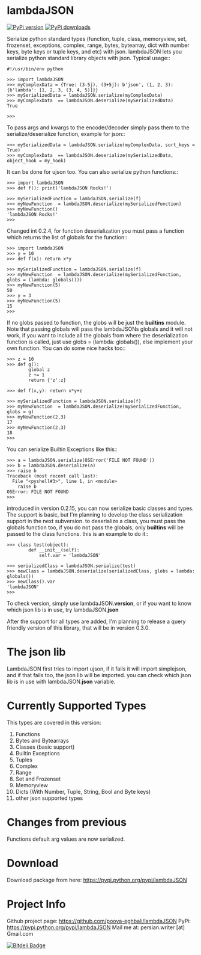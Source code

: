 lambdaJSON
===========
[![PyPi version](https://pypip.in/v/lambdaJSON/badge.png)](https://pypi.python.org/pypi/lambdaJSON)
[![PyPi downloads](https://pypip.in/d/lambdaJSON/badge.png)](https://pypi.python.org/pypi/lambdaJSON)

Serialize python standard types (function, tuple, class, memoryview, set, frozenset, exceptions, complex, range, bytes, bytearray, dict with number keys, byte keys or tuple keys, and etc) with json.
lambdaJSON lets you serialize python standard library objects with json.
Typical usage::

    #!/usr/bin/env python
    
    >>> import lambdaJSON
    >>> myComplexData = {True: (3-5j), (3+5j): b'json', (1, 2, 3): {b'lambda': [1, 2, 3, (3, 4, 5)]}}
    >>> mySerializedData = lambdaJSON.serialize(myComplexData)
    >>> myComplexData  == lambdaJSON.deserialize(mySerializedData)
    True
    
    >>> 

To pass args and kwargs to the encoder/decoder simply pass them to the serialize/deserialize function, example for json::

    >>> mySerializedData = lambdaJSON.serialize(myComplexData, sort_keys = True)
    >>> myComplexData  == lambdaJSON.deserialize(mySerializedData, object_hook = my_hook)

It can be done for ujson too. You can also serialize python functions::

    >>> import lambdaJSON
    >>> def f(): print('lambdaJSON Rocks!')
    
    >>> mySerializedFunction = lambdaJSON.serialize(f)
    >>> myNewFunction  = lambdaJSON.deserialize(mySerializedFunction)
    >>> myNewFunction()
    'lambdaJSON Rocks!'
    >>>

Changed int 0.2.4, for function deserialization you must pass a function which returns the list of globals for the function::

    >>> import lambdaJSON
    >>> y = 10
    >>> def f(x): return x*y
    
    >>> mySerializedFunction = lambdaJSON.serialize(f)
    >>> myNewFunction  = lambdaJSON.deserialize(mySerializedFunction, globs = (lambda: globals()))
    >>> myNewFunction(5)
    50
    >>> y = 3
    >>> myNewFunction(5)
    15
    >>>

If no globs passed to function, the globs will be just the __builtins__ module. Note that passing globals will pass the lambdaJSONs globals and it will not work, if you want to include all the globals from where the deserialization function is called, just use globs = (lambda: globals()), else implement your own function. You can do some nice hacks too::

    >>> z = 10
    >>> def g():
            global z
            z += 1
            return {'z':z}
    
    >>> def f(x,y): return x*y+z
    
    >>> mySerializedFunction = lambdaJSON.serialize(f)
    >>> myNewFunction  = lambdaJSON.deserialize(mySerializedFunction, globs = g)
    >>> myNewFunction(2,3)
    17
    >>> myNewFunction(2,3)
    18
    >>>

You can serialize Builtin Exceptions like this::

    >>> a = lambdaJSON.serialize(OSError('FILE NOT FOUND'))
    >>> b = lambdaJSON.deserialize(a)
    >>> raise b
    Traceback (most recent call last):
      File "<pyshell#3>", line 1, in <module>
        raise b
    OSError: FILE NOT FOUND
    >>>

introduced in version 0.2.15, you can now serialize basic classes and types. The support is basic, but I'm planning to develop the class serialization support in the next subversion. to deserialize a class, you must pass the globals function too, if you do not pass the globals, only __builtins__ will be passed to the class functions. this is an example to do it::

    >>> class test(object):
            def __init__(self):
                self.var = 'lambdaJSON'
    
    >>> serializedClass = lambdaJSON.serialize(test)
    >>> newClass = lambdaJSON.deserialize(serializedClass, globs = lambda: globals())
    >>> newClass().var
    'lambdaJSON'
    >>> 

To check version, simply use lambdaJSON.__version__, or if you want to know which json lib is in use, try lambdaJSON.__json__

After the support for all types are added, I'm planning to release a query friendly version of this library, that will be in version 0.3.0.

The json lib
============

LambdaJSON first tries to import ujson, if it fails it will import simplejson, and if that fails too, the json lib will be imported. you can check which json lib is in use with lambdaJSON.__json__ variable.

Currently Supported Types
=========================

This types are covered in this version:

1. Functions
2. Bytes and Bytearrays
3. Classes (basic support)
4. Builtin Exceptions
5. Tuples
6. Complex
7. Range
8. Set and Frozenset
9. Memoryview
10. Dicts (With Number, Tuple, String, Bool and Byte keys)
11. other json supported types

Changes from previous
=====================

Functions default arg values are now serialized.

Download
========

Download package from here: https://pypi.python.org/pypi/lambdaJSON

Project Info
============

Github project page: https://github.com/pooya-eghbali/lambdaJSON
PyPi: https://pypi.python.org/pypi/lambdaJSON
Mail me at: persian.writer [at] Gmail.com


[![Bitdeli Badge](https://d2weczhvl823v0.cloudfront.net/pooya-eghbali/lambdajson/trend.png)](https://bitdeli.com/free "Bitdeli Badge")
